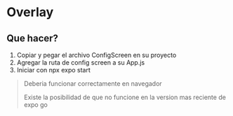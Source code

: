 <!DOCTYPE html>
<html lang="es">
  <head>
<style>
.important{
color="red"
}
</style>
  </head>
<H1>Overlay</H1>
<H2>Que hacer?</H2>
<ol>
  <li>Copiar y pegar el archivo ConfigScreen en su proyecto</li>
  <li>Agregar la ruta de config screen a su App.js</li>
  <li>Iniciar con npx expo start</li>
</ol>

<blockquote>
  Deberia funcionar correctamente en navegador
  <br>
  <p style="important">Existe la posibilidad de que no funcione en la version mas reciente de expo go</p>
</blockquote>
</html>
